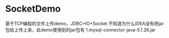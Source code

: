# SocketDemo
基于TCP编程的文件上传demo，JDBC+IO+Socket
不知道为什么IDEA没有把jar包给上传上来，此demo使用到的jar包有
1.mysql-connector-java-5.1.26.jar
